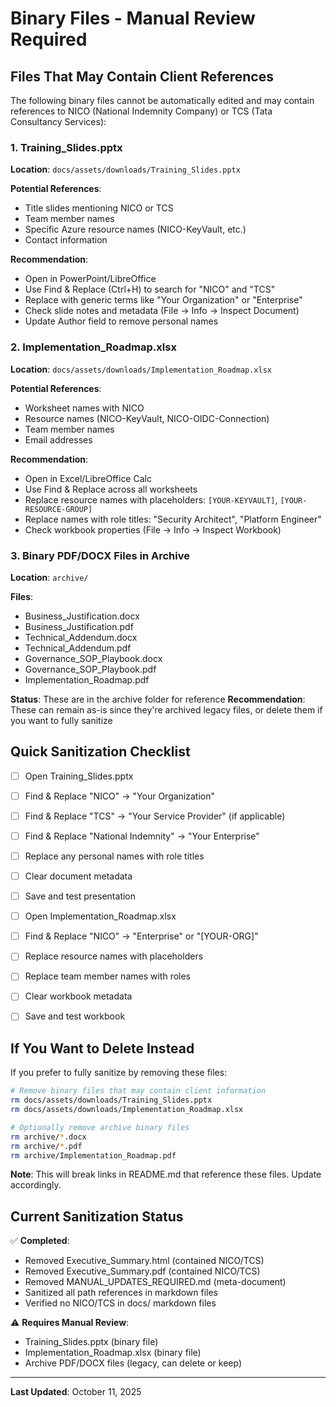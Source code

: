 # Binary Files - Manual Review Required

## Files That May Contain Client References

The following binary files cannot be automatically edited and may contain references to NICO (National Indemnity Company) or TCS (Tata Consultancy Services):

### 1. Training_Slides.pptx
**Location**: `docs/assets/downloads/Training_Slides.pptx`

**Potential References**:
- Title slides mentioning NICO or TCS
- Team member names
- Specific Azure resource names (NICO-KeyVault, etc.)
- Contact information

**Recommendation**: 
- Open in PowerPoint/LibreOffice
- Use Find & Replace (Ctrl+H) to search for "NICO" and "TCS"
- Replace with generic terms like "Your Organization" or "Enterprise"
- Check slide notes and metadata (File → Info → Inspect Document)
- Update Author field to remove personal names

### 2. Implementation_Roadmap.xlsx
**Location**: `docs/assets/downloads/Implementation_Roadmap.xlsx`

**Potential References**:
- Worksheet names with NICO
- Resource names (NICO-KeyVault, NICO-OIDC-Connection)
- Team member names
- Email addresses

**Recommendation**:
- Open in Excel/LibreOffice Calc
- Use Find & Replace across all worksheets
- Replace resource names with placeholders: `[YOUR-KEYVAULT]`, `[YOUR-RESOURCE-GROUP]`
- Replace names with role titles: "Security Architect", "Platform Engineer"
- Check workbook properties (File → Info → Inspect Workbook)

### 3. Binary PDF/DOCX Files in Archive
**Location**: `archive/`

**Files**:
- Business_Justification.docx
- Business_Justification.pdf
- Technical_Addendum.docx
- Technical_Addendum.pdf
- Governance_SOP_Playbook.docx
- Governance_SOP_Playbook.pdf
- Implementation_Roadmap.pdf

**Status**: These are in the archive folder for reference
**Recommendation**: These can remain as-is since they're archived legacy files, or delete them if you want to fully sanitize

## Quick Sanitization Checklist

- [ ] Open Training_Slides.pptx
- [ ] Find & Replace "NICO" → "Your Organization"
- [ ] Find & Replace "TCS" → "Your Service Provider" (if applicable)
- [ ] Find & Replace "National Indemnity" → "Your Enterprise"
- [ ] Replace any personal names with role titles
- [ ] Clear document metadata
- [ ] Save and test presentation

- [ ] Open Implementation_Roadmap.xlsx
- [ ] Find & Replace "NICO" → "Enterprise" or "[YOUR-ORG]"
- [ ] Replace resource names with placeholders
- [ ] Replace team member names with roles
- [ ] Clear workbook metadata
- [ ] Save and test workbook

## If You Want to Delete Instead

If you prefer to fully sanitize by removing these files:

```bash
# Remove binary files that may contain client information
rm docs/assets/downloads/Training_Slides.pptx
rm docs/assets/downloads/Implementation_Roadmap.xlsx

# Optionally remove archive binary files
rm archive/*.docx
rm archive/*.pdf
rm archive/Implementation_Roadmap.pdf
```

**Note**: This will break links in README.md that reference these files. Update accordingly.

## Current Sanitization Status

✅ **Completed**:
- Removed Executive_Summary.html (contained NICO/TCS)
- Removed Executive_Summary.pdf (contained NICO/TCS)
- Removed MANUAL_UPDATES_REQUIRED.md (meta-document)
- Sanitized all path references in markdown files
- Verified no NICO/TCS in docs/ markdown files

⚠️ **Requires Manual Review**:
- Training_Slides.pptx (binary file)
- Implementation_Roadmap.xlsx (binary file)
- Archive PDF/DOCX files (legacy, can delete or keep)

---

**Last Updated**: October 11, 2025

